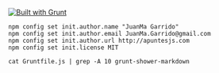 [![Built with Grunt](https://cdn.gruntjs.com/builtwith.png)](http://gruntjs.com/)

```
npm config set init.author.name "JuanMa Garrido"
npm config set init.author.email JuanMa.Garrido@gmail.com
npm config set init.author.url http://apuntesjs.com
npm config set init.license MIT
```

```
cat Gruntfile.js | grep -A 10 grunt-shower-markdown
```